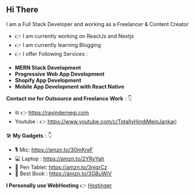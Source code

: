 ## Hi There

I am a Full Stack Developer and working as a Freelancer & Content Creator

- :point_right: I am currently working on ReactJs and Nextjs
- :point_right: I am currently learning Blogging
- :point_right: I offer Following Services :
* **MERN Stack Development**
* **Progressive Web App Development**
* **Shopify App Development**
* **Mobile App Development with React Native**

**Contact me for Outsource and Freelance Work** : 👇
* :globe_with_meridians: 👉 https://ravindernegi.com 
* Youtube : 👉 https://www.youtube.com/c/TotallyHindiMeinJankari

🛠️ **My Gadgets** : 👇
* 🎙️ Mic: https://amzn.to/30mKreF
* 💻 Laptop : https://amzn.to/2YRvYah
* 📝 Pen Tablet: https://amzn.to/3njqrCz
* 📗 Best Book : https://amzn.to/3GBuWiV

**I Personally use WebHosting** 👉 [Hostinger](http://www.hostinger.com/RAVINDERNEGI) 
